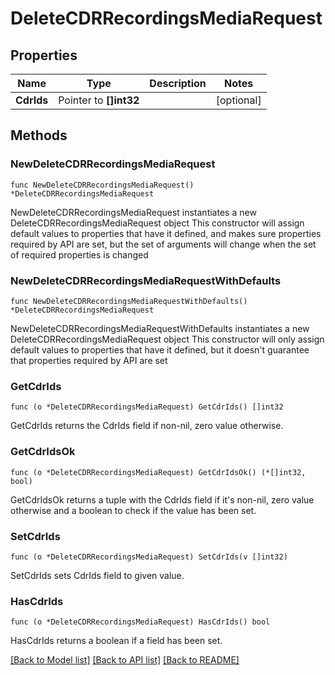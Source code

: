 # DeleteCDRRecordingsMediaRequest

## Properties

Name | Type | Description | Notes
------------ | ------------- | ------------- | -------------
**CdrIds** | Pointer to **[]int32** |  | [optional]

## Methods

### NewDeleteCDRRecordingsMediaRequest

`func NewDeleteCDRRecordingsMediaRequest() *DeleteCDRRecordingsMediaRequest`

NewDeleteCDRRecordingsMediaRequest instantiates a new DeleteCDRRecordingsMediaRequest object
This constructor will assign default values to properties that have it defined,
and makes sure properties required by API are set, but the set of arguments
will change when the set of required properties is changed

### NewDeleteCDRRecordingsMediaRequestWithDefaults

`func NewDeleteCDRRecordingsMediaRequestWithDefaults() *DeleteCDRRecordingsMediaRequest`

NewDeleteCDRRecordingsMediaRequestWithDefaults instantiates a new DeleteCDRRecordingsMediaRequest object
This constructor will only assign default values to properties that have it defined,
but it doesn't guarantee that properties required by API are set

### GetCdrIds

`func (o *DeleteCDRRecordingsMediaRequest) GetCdrIds() []int32`

GetCdrIds returns the CdrIds field if non-nil, zero value otherwise.

### GetCdrIdsOk

`func (o *DeleteCDRRecordingsMediaRequest) GetCdrIdsOk() (*[]int32, bool)`

GetCdrIdsOk returns a tuple with the CdrIds field if it's non-nil, zero value otherwise
and a boolean to check if the value has been set.

### SetCdrIds

`func (o *DeleteCDRRecordingsMediaRequest) SetCdrIds(v []int32)`

SetCdrIds sets CdrIds field to given value.

### HasCdrIds

`func (o *DeleteCDRRecordingsMediaRequest) HasCdrIds() bool`

HasCdrIds returns a boolean if a field has been set.

[[Back to Model list]](../README.md#documentation-for-models) [[Back to API list]](../README.md#documentation-for-api-endpoints) [[Back to README]](../README.md)
